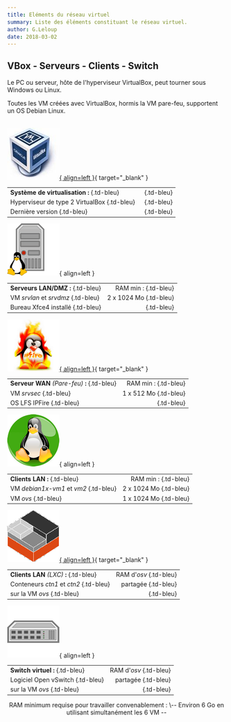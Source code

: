 ```yaml
---
title: Eléments du réseau virtuel
summary: Liste des éléments constituant le réseau virtuel.
author: G.Leloup
date: 2018-03-02
---
```


## VBox - Serveurs - Clients - Switch

Le PC ou serveur, hôte de l'hyperviseur VirtualBox, peut tourner sous Windows ou Linux.

Toutes les VM créées avec VirtualBox, hormis la VM pare-feu, supportent un OS Debian Linux.  
&nbsp;  

[![Logo - VirtualBox](blog/images/2019/02/logo-virtualbox.jpg "Logo VirtualBox"){ align=left }](https://www.virtualbox.org){ target="_blank" }

|                                             |                            |
| --------------------------------            | -------:                   |
| **Système de virtualisation :** {.td-bleu}  |&nbsp;  {.td-bleu}          |
| Hyperviseur de type 2 VirtualBox {.td-bleu} |&nbsp;  {.td-bleu}          |
| Dernière version   {.td-bleu}               |&nbsp;  {.td-bleu}          |

![Image - Serveur Linux](blog/images/2018/03/logo-serveur-linux.png "Image Pixabay - OpenClipart-Vectors"){ align=left }

|                         |             |
| ----------------------- | ----------: |
| **Serveurs LAN/DMZ :** {.td-bleu}  |   RAM min : {.td-bleu} |
| VM _srvlan_ et _srvdmz_ {.td-bleu} | 2 x 1024 Mo {.td-bleu} |
| Bureau Xfce4 installé  {.td-bleu}  | &nbsp;  {.td-bleu}           |

[![Logo - IPFire](blog/images/2020/11/logo-ipfire.png "Logo IPFire"){ align=left }](https://www.ipfire.org/){ target="_blank" }

|                                    |            |
| ---------------------------------- | ---------: |
| **Serveur WAN** _(Pare-feu)_ **:** {.td-bleu} |  RAM min : {.td-bleu} |
| VM _srvsec_    {.td-bleu}                    | 1 x 512 Mo {.td-bleu} |
| OS LFS IPFire  {.td-bleu}                     | &nbsp;  {.td-bleu}          |

![Logo - Linux Mascotte Tux](blog/images/2019/02/logo-linux.png "Image Pixabay - FreeCliparts"){ align=left }

|                            |             |
| -------------------------- | ----------: |
| **Clients LAN :**  {.td-bleu}         |   RAM min : {.td-bleu} |
| VM _debian1x-vm1_ et _vm2_ {.td-bleu} | 2 x 1024 Mo {.td-bleu} |
| VM _ovs_   {.td-bleu}                | 1 x 1024 Mo {.td-bleu} |

[![Logo - LXC](blog/images/2021/12/logo-lxc.png "Logo LXC"){ align=left }](https://linuxcontainers.org){ target="_blank" }

|                               |             |
| ----------------------------- | ----------: |
| **Clients LAN** _(LXC)_ **:** {.td-bleu} | RAM d'_osv_ {.td-bleu}|
| Conteneurs _ctn1_ et _ctn2_  {.td-bleu}  |    partagée {.td-bleu} |
| sur la VM _ovs_  {.td-bleu}|  &nbsp; {.td-bleu} |

![Image - Switch informatique](blog/images/2019/02/logo-switch.png "Image Pixabay - OpenClipart-Vectors"){ align=left }

|                       |             |
| --------------------- | ----------: |
| **Switch virtuel :**   {.td-bleu} | RAM d'_osv_ {.td-bleu}|
| Logiciel Open vSwitch {.td-bleu} |    partagée {.td-bleu} |
| sur la VM _ovs_  {.td-bleu}| &nbsp;  {.td-bleu}|

<center>RAM minimum requise pour travailler convenablement :  
\-- Environ 6 Go en utilisant simultanément les 6 VM --</center>  
